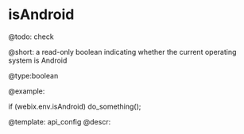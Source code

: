 isAndroid
=============

@todo:
	check 


@short:
	a read-only boolean indicating whether the current operating system is Android
	

@type:boolean

@example:

if (webix.env.isAndroid)
	do_something();

@template:	api_config
@descr:


